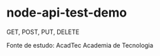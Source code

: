 node-api-test-demo
==================

GET, POST, PUT, DELETE

Fonte de estudo: AcadTec Academia de Tecnologia
